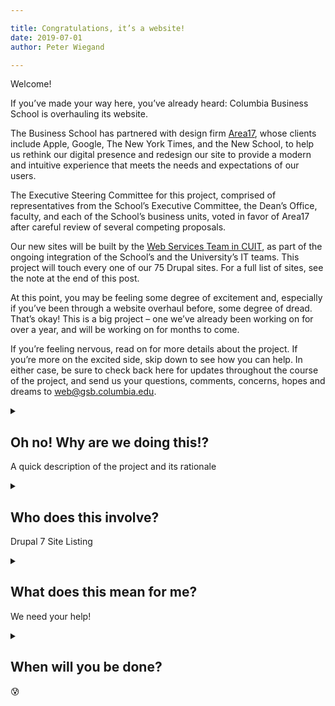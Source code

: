 ```yaml
---

title: Congratulations, it’s a website!
date: 2019-07-01
author: Peter Wiegand

---
```


Welcome!

If you’ve made your way here, you’ve already heard: Columbia Business School is overhauling its website.

The Business School has partnered with design firm [Area17](https://area17.com/), whose clients include Apple, Google, The New York Times, and the New School, to help us rethink our digital presence and redesign our site to provide a modern and intuitive experience that meets the needs and expectations of our users.

The Executive Steering Committee for this project, comprised of representatives from the School’s Executive Committee, the Dean’s Office, faculty, and each of the School’s business units, voted in favor of Area17 after careful review of several competing proposals.

Our new sites will be built by the [Web Services Team in CUIT](https://cuit.columbia.edu/web-mobile-app-services), as part of the ongoing integration of the School’s and the University’s IT teams. This project will touch every one of our 75 Drupal sites. For a full list of sites, see the note at the end of this post.

At this point, you may be feeling some degree of excitement and, especially if you’ve been through a website overhaul before, some degree of dread. That’s okay! This is a big project – one we’ve already been working on for over a year, and will be working on for months to come.

If you’re feeling nervous, read on for more details about the project. If you’re more on the excited side, skip down to see how you can help. In either case, be sure to check back here for updates throughout the course of the project, and send us your questions, comments, concerns, hopes and dreams to [web@gsb.columbia.edu](mailto:web@gsb.columbia.edu).

<details>
<summary>
<h2>Oh no! Why are we doing this!?</h2>
<p>A quick description of the project and its rationale</p>
</summary>
<img src="https://media.giphy.com/media/HUkOv6BNWc1HO/giphy.gif" alt="panic!">

The short answer: we don’t have a choice.

Large portions of Columbia Business School’s website are built on top of the open-source content management system Drupal 7. In late 2021, support for Drupal 7 will end. To ensure the security of our systems, we’ll need to upgrade to the latest version.

Unfortunately, the upgrade requires rebuilding our sites from scratch – but that presents us with a great opportunity!

Our current site is complex and cumbersome, both confusing to navigate and difficult to maintain. Anyone who has ever tried to update our site will have a story to tell about a seemingly simple task they wanted to complete on the site that ended up taking days, or weeks, or even months to complete. This is our chance to fix those problems.

If you have a website horror story, share it with us at [web@gsb.columbia.edu](mailto:web@gsb.columbia.edu). The more we know about where our users are encountering problems, the better chance we’ll have to get them fixed.

Our content also isn’t well structured, making it difficult for both search engines to understand – and, therefore, surface in search results – while also creating challenges for users who require assistive technologies, like screen readers. We’ll be working throughout this process to bring more structure to our content, making it easier for users to update their sites, and ensuring that all the hard work everyone at Columbia Business School does is accessible to all.
</details>

<details>
<summary>
<h2>Who does this involve?</h2>

<p>Drupal 7 Site Listing</p>
</summary>

Ultimately, this project will involve everyone. Our website should be a reflection of our community and the incredible work done by all its members. Those who will be most deeply impacted though are the users of our Drupal 7 sites listed below.

<ul>
<li><a href="www8.gsb.columbia.edu/admitted">www8.gsb.columbia.edu/admitted</a></li>

<li><a href="www8.gsb.columbia.edu/alumni">www8.gsb.columbia.edu/alumni</a></li>

<li><a href="www8.gsb.columbia.edu/annualdinner">www8.gsb.columbia.edu/annualdinner</a></li>

<li><a href="www8.gsb.columbia.edu/apec">www8.gsb.columbia.edu/apec</a></li>

<li><a href="www8.gsb.columbia.edu/articles">www8.gsb.columbia.edu/articles</a></li>

<li><a href="www8.gsb.columbia.edu/behaviorlab">www8.gsb.columbia.edu/behaviorlab</a></li>

<li><a href="www8.gsb.columbia.edu/bizanalytics">www8.gsb.columbia.edu/bizanalytics</a></li>

<li><a href="www8.gsb.columbia.edu/boss">www8.gsb.columbia.edu/boss</a></li>

<li><a href="www8.gsb.columbia.edu/career-management">www8.gsb.columbia.edu/career-management</a></li>

<li><a href="www8.gsb.columbia.edu/caseworks">www8.gsb.columbia.edu/caseworks</a></li>

<li><a href="www8.gsb.columbia.edu/cbs-directory">www8.gsb.columbia.edu/cbs-directory</a></li>

<li><a href="www8.gsb.columbia.edu/ceasa">www8.gsb.columbia.edu/ceasa</a></li>

<li><a href="www8.gsb.columbia.edu/chazen">www8.gsb.columbia.edu/chazen</a></li>

<li><a href="www8.gsb.columbia.edu/citi">www8.gsb.columbia.edu/citi</a></li>

<li><a href="www8.gsb.columbia.edu/cjeb">www8.gsb.columbia.edu/cjeb</a></li>

<li><a href="www8.gsb.columbia.edu/corporate">www8.gsb.columbia.edu/corporate</a></li>

<li><a href="www8.gsb.columbia.edu/courses">www8.gsb.columbia.edu/courses</a></li>

<li><a href="www8.gsb.columbia.edu/cprm">www8.gsb.columbia.edu/cprm</a></li>

<li><a href="www8.gsb.columbia.edu/decisionsciences">www8.gsb.columbia.edu/decisionsciences</a></li>

<li><a href="www8.gsb.columbia.edu/deming">www8.gsb.columbia.edu/deming</a></li>

<li><a href="www8.gsb.columbia.edu/ecla">www8.gsb.columbia.edu/ecla</a></li>

<li><a href="www8.gsb.columbia.edu/emba">www8.gsb.columbia.edu/emba</a></li>

<li><a href="www8.gsb.columbia.edu/emba-global">www8.gsb.columbia.edu/emba-global</a></li>

<li><a href="www8.gsb.columbia.edu/emba-students">www8.gsb.columbia.edu/emba-students</a></li>

<li><a href="www8.gsb.columbia.edu/ems">www8.gsb.columbia.edu/ems</a></li>

<li><a href="www8.gsb.columbia.edu/entrepreneurship">www8.gsb.columbia.edu/entrepreneurship</a></li>

<li><a href="www8.gsb.columbia.edu/entrepreneurship/innovation">www8.gsb.columbia.edu/entrepreneurship/innovation</a></li>

<li><a href="www8.gsb.columbia.edu/entrepreneurship/leanlaunchpad">www8.gsb.columbia.edu/entrepreneurship/leanlaunchpad</a></li>

<li><a href="www8.gsb.columbia.edu/execed">www8.gsb.columbia.edu/execed</a></li>

<li><a href="www8.gsb.columbia.edu/explore-emba">www8.gsb.columbia.edu/explore-emba</a></li>

<li><a href="www8.gsb.columbia.edu/explore-mba">www8.gsb.columbia.edu/explore-mba</a></li>

<li><a href="www8.gsb.columbia.edu/faculty/jstiglitz">www8.gsb.columbia.edu/faculty/jstiglitz</a></li>

<li><a href="www8.gsb.columbia.edu/faculty-research">www8.gsb.columbia.edu/faculty-research</a></li>

<li><a href="www8.gsb.columbia.edu/faculty-staff">www8.gsb.columbia.edu/faculty-staff</a></li>

<li><a href="www8.gsb.columbia.edu/familybusiness">www8.gsb.columbia.edu/familybusiness</a></li>

<li><a href="www8.gsb.columbia.edu/financial-aid">www8.gsb.columbia.edu/financial-aid</a></li>

<li><a href="www8.gsb.columbia.edu/financialstudies">www8.gsb.columbia.edu/financialstudies</a></li>

<li><a href="www8.gsb.columbia.edu/fintech">www8.gsb.columbia.edu/fintech</a></li>

<li><a href="www8.gsb.columbia.edu/gleam">www8.gsb.columbia.edu/gleam</a></li>

<li><a href="www8.gsb.columbia.edu/globalbrands">www8.gsb.columbia.edu/globalbrands</a></li>

<li><a href="www8.gsb.columbia.edu/graduation">www8.gsb.columbia.edu/graduation</a></li>

<li><a href="www8.gsb.columbia.edu/healthcare">www8.gsb.columbia.edu/healthcare</a></li>

<li><a href="www8.gsb.columbia.edu/honor">www8.gsb.columbia.edu/honor</a></li>

<li><a href="www8.gsb.columbia.edu/identity">www8.gsb.columbia.edu/identity</a></li>

<li><a href="www8.gsb.columbia.edu/introtoventuring">www8.gsb.columbia.edu/introtoventuring</a></li>

<li><a href="www8.gsb.columbia.edu/investors">www8.gsb.columbia.edu/investors</a></li>

<li><a href="www8.gsb.columbia.edu/itg">www8.gsb.columbia.edu/itg</a></li>

<li><a href="www8.gsb.columbia.edu/leadership">www8.gsb.columbia.edu/leadership</a></li>

<li><a href="www8.gsb.columbia.edu/leadershiplab">www8.gsb.columbia.edu/leadershiplab</a></li>

<li><a href="www8.gsb.columbia.edu/manhattanville">www8.gsb.columbia.edu/manhattanville</a></li>

<li><a href="www8.gsb.columbia.edu/mba-students">www8.gsb.columbia.edu/mba-students</a></li>

<li><a href="www8.gsb.columbia.edu/media">www8.gsb.columbia.edu/media</a></li>

<li><a href="www8.gsb.columbia.edu/mendelson">www8.gsb.columbia.edu/mendelson</a></li>

<li><a href="www8.gsb.columbia.edu/motivationscience">www8.gsb.columbia.edu/motivationscience</a></li>

<li><a href="www8.gsb.columbia.edu/nclb">www8.gsb.columbia.edu/nclb</a></li>

<li><a href="www8.gsb.columbia.edu/news">www8.gsb.columbia.edu/news</a></li>

<li><a href="www8.gsb.columbia.edu/newsroom">www8.gsb.columbia.edu/newsroom</a></li>

<li><a href="www8.gsb.columbia.edu/paneuro">www8.gsb.columbia.edu/paneuro</a></li>

<li><a href="www8.gsb.columbia.edu/pledge">www8.gsb.columbia.edu/pledge</a></li>

<li><a href="www8.gsb.columbia.edu/privateequity">www8.gsb.columbia.edu/privateequity</a></li>

<li><a href="www8.gsb.columbia.edu/programs">www8.gsb.columbia.edu/programs</a></li>

<li><a href="www8.gsb.columbia.edu/realestate">www8.gsb.columbia.edu/realestate</a></li>

<li><a href="www8.gsb.columbia.edu/recruiters">www8.gsb.columbia.edu/recruiters</a></li>

<li><a href="www8.gsb.columbia.edu/researcharchive">www8.gsb.columbia.edu/researcharchive</a></li>

<li><a href="www8.gsb.columbia.edu/reunion">www8.gsb.columbia.edu/reunion</a></li>

<li><a href="www8.gsb.columbia.edu/richman">www8.gsb.columbia.edu/richman</a></li>

<li><a href="www8.gsb.columbia.edu/samberg">www8.gsb.columbia.edu/samberg</a></li>

<li><a href="www8.gsb.columbia.edu/sbdc">www8.gsb.columbia.edu/sbdc</a></li>

<li><a href="www8.gsb.columbia.edu/singo">www8.gsb.columbia.edu/singo</a></li>

<li><a href="www8.gsb.columbia.edu/socialenterprise">www8.gsb.columbia.edu/socialenterprise</a></li>

<li><a href="www8.gsb.columbia.edu/valueinvesting">www8.gsb.columbia.edu/valueinvesting</a></li>

<li><a href="www8.gsb.columbia.edu/ventureforall">www8.gsb.columbia.edu/ventureforall</a></li>

<li><a href="www8.gsb.columbia.edu/video">www8.gsb.columbia.edu/video</a></li>
</ul>
</details>

<details>
<summary>
<h2>What does this mean for me?</h2>

We need your help!
</summary>

Many of you have already had the chance to meet with the project team and discuss your needs for the web. In the coming months we’ll be working closely with each and every group around the school to ensure that we’re building the best possible platform.

In order to get our new site up and running as quickly as possible, we’re putting a [hold on developing new sites and features in Drupal 7](/policies/development-freeze/), but please don’t let that stop you from reaching out! We can accommodate most requests within our existing platform, and anything we can’t we’ll want to add to the list of features to be considered for our new site.

In the meantime, you can help us out by reviewing your existing site, deleting outdated content, and sending us your wish list for the future. We’re excited to learn about your ideas and to build this new platform together.
</details>
<details>
<summary>
<h2>When will you be done?</h2>

😰
</summary>

This is a major undertaking that will be the primary focus of this team for at least three years.

However…

The web is still evolving rapidly, and so is our organization. As the needs of the school change, and new technologies lead to new user expectations, we’ll have to continue to evolve to meet them. While it can be tempting to think of a website as something like a book, or a building (I, myself, use the metaphor of a creaking, rambling old mansion to describe our current site on a regular basis) – a better way to think of it is as a living, breathing thing.

Our new site will continue to grow up with us, to learn new tricks, and – like any teenager – develop bad habits that need to be shed. As long as this organization continues to grow and develop, our website will need to as well, and we’ll be here to keep guiding it forward.
</details>

